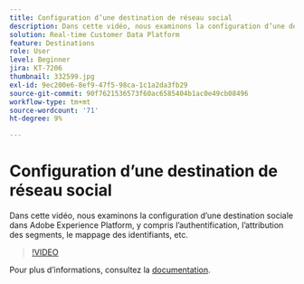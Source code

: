 ```yaml
---
title: Configuration d’une destination de réseau social
description: Dans cette vidéo, nous examinons la configuration d’une destination sociale dans Adobe Experience Platform, y compris l’authentification, l’attribution des segments, le mappage des identifiants, etc.
solution: Real-time Customer Data Platform
feature: Destinations
role: User
level: Beginner
jira: KT-7206
thumbnail: 332599.jpg
exl-id: 9ec200e6-8ef9-47f5-98ca-1c1a2da3fb29
source-git-commit: 90f7621536573f60ac6585404b1ac0e49cb08496
workflow-type: tm+mt
source-wordcount: '71'
ht-degree: 9%

---
```


# Configuration d’une destination de réseau social

Dans cette vidéo, nous examinons la configuration d’une destination sociale dans Adobe Experience Platform, y compris l’authentification, l’attribution des segments, le mappage des identifiants, etc.

>[!VIDEO](https://video.tv.adobe.com/v/332599/?quality=12&learn=on)

Pour plus dʼinformations, consultez la [documentation](https://experienceleague.adobe.com/docs/experience-platform/destinations/catalog/social/overview.html).
